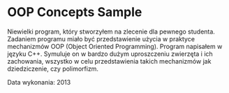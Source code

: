 # OOP Concepts Sample

Niewielki program, który stworzyłem na zlecenie dla pewnego studenta. Zadaniem programu miało być przedstawienie użycia w praktyce mechanizmów OOP (Object Oriented Programming). Program napisałem w języku C++. Symuluje on w bardzo dużym uproszczeniu zwierzęta i ich zachowania, wszystko w celu przedstawienia takich mechanizmów jak dziedziczenie, czy polimorfizm.

Data wykonania: 2013
